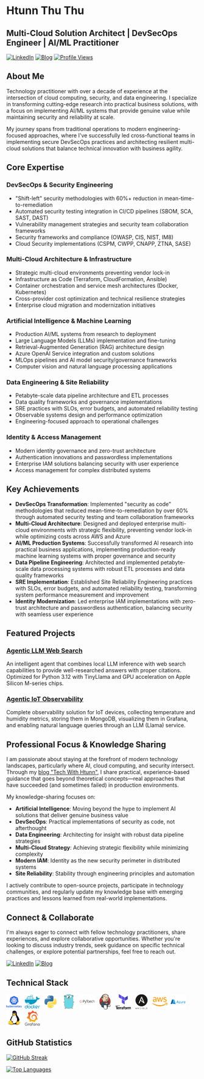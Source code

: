 # Htunn Thu Thu

## Multi-Cloud Solution Architect | DevSecOps Engineer | AI/ML Practitioner

[![LinkedIn](https://img.shields.io/badge/LinkedIn-blue?style=for-the-badge&logo=linkedin&logoColor=white)](https://www.linkedin.com/in/htunnthuthu/)
[![Blog](https://img.shields.io/badge/Blog-Tech%20With%20Htunn-orange?style=for-the-badge)](https://blog.htunnthuthu.com/)
[![Profile Views](https://komarev.com/ghpvc/?username=htunn&style=flat-square&color=blue)](https://github.com/htunn)

## About Me

Technology practitioner with over a decade of experience at the intersection of cloud computing, security, and data engineering. I specialize in transforming cutting-edge research into practical business solutions, with a focus on implementing AI/ML systems that provide genuine value while maintaining security and reliability at scale.

My journey spans from traditional operations to modern engineering-focused approaches, where I've successfully led cross-functional teams in implementing secure DevSecOps practices and architecting resilient multi-cloud solutions that balance technical innovation with business agility.

## Core Expertise

### DevSecOps & Security Engineering
- "Shift-left" security methodologies with 60%+ reduction in mean-time-to-remediation
- Automated security testing integration in CI/CD pipelines (SBOM, SCA, SAST, DAST)
- Vulnerability management strategies and security team collaboration frameworks
- Security frameworks and compliance (OWASP, CIS, NIST, IM8)
- Cloud Security implementations (CSPM, CWPP, CNAPP, ZTNA, SASE)

### Multi-Cloud Architecture & Infrastructure
- Strategic multi-cloud environments preventing vendor lock-in
- Infrastructure as Code (Terraform, CloudFormation, Ansible)
- Container orchestration and service mesh architectures (Docker, Kubernetes)
- Cross-provider cost optimization and technical resilience strategies
- Enterprise cloud migration and modernization initiatives

### Artificial Intelligence & Machine Learning
- Production AI/ML systems from research to deployment
- Large Language Models (LLMs) implementation and fine-tuning
- Retrieval-Augmented Generation (RAG) architecture design
- Azure OpenAI Service integration and custom solutions
- MLOps pipelines and AI model security/governance frameworks
- Computer vision and natural language processing applications

### Data Engineering & Site Reliability
- Petabyte-scale data pipeline architecture and ETL processes
- Data quality frameworks and governance implementations
- SRE practices with SLOs, error budgets, and automated reliability testing
- Observable systems design and performance optimization
- Engineering-focused approach to operational challenges

### Identity & Access Management
- Modern identity governance and zero-trust architecture
- Authentication innovations and passwordless implementations
- Enterprise IAM solutions balancing security with user experience
- Access management for complex distributed systems

## Key Achievements

- **DevSecOps Transformation**: Implemented "security as code" methodologies that reduced mean-time-to-remediation by over 60% through automated security testing and team collaboration frameworks
- **Multi-Cloud Architecture**: Designed and deployed enterprise multi-cloud environments with strategic flexibility, preventing vendor lock-in while optimizing costs across AWS and Azure
- **AI/ML Production Systems**: Successfully transformed AI research into practical business applications, implementing production-ready machine learning systems with proper governance and security
- **Data Pipeline Engineering**: Architected and implemented petabyte-scale data processing systems with robust ETL processes and data quality frameworks
- **SRE Implementation**: Established Site Reliability Engineering practices with SLOs, error budgets, and automated reliability testing, transforming system performance measurement and improvement
- **Identity Modernization**: Led enterprise IAM implementations with zero-trust architecture and passwordless authentication, balancing security with seamless user experience


## Featured Projects

### [Agentic LLM Web Search](https://github.com/Htunn/agentic-llm-search)
An intelligent agent that combines local LLM inference with web search capabilities to provide well-researched answers with proper citations. Optimized for Python 3.12 with TinyLlama and GPU acceleration on Apple Silicon M-series chips.

### [Agentic IoT Observability](https://github.com/Htunn/agentic-iot-observability)
Complete observability solution for IoT devices, collecting temperature and humidity metrics, storing them in MongoDB, visualizing them in Grafana, and enabling natural language queries through an LLM (Llama) service.


## Professional Focus & Knowledge Sharing

I am passionate about staying at the forefront of modern technology landscapes, particularly where AI, cloud computing, and security intersect. Through my [blog "Tech With Htunn"](https://blog.htunnthuthu.com/), I share practical, experience-based guidance that goes beyond theoretical concepts—real approaches that have succeeded (and sometimes failed) in production environments.

My knowledge-sharing focuses on:
- **Artificial Intelligence**: Moving beyond the hype to implement AI solutions that deliver genuine business value
- **DevSecOps**: Practical implementations of security as code, not afterthought
- **Data Engineering**: Architecting for insight with robust data pipeline strategies
- **Multi-Cloud Strategy**: Achieving strategic flexibility while minimizing complexity
- **Modern IAM**: Identity as the new security perimeter in distributed systems
- **Site Reliability**: Stability through engineering principles and automation

I actively contribute to open-source projects, participate in technology communities, and regularly update my knowledge base with emerging practices and lessons learned from real-world implementations.

## Connect & Collaborate

I'm always eager to connect with fellow technology practitioners, share experiences, and explore collaborative opportunities. Whether you're looking to discuss industry trends, seek guidance on specific technical challenges, or explore potential partnerships, feel free to reach out.

[![LinkedIn](https://img.shields.io/badge/LinkedIn-blue?style=for-the-badge&logo=linkedin&logoColor=white)](https://www.linkedin.com/in/htunnthuthuu/)
[![Blog](https://img.shields.io/badge/Blog-Tech%20With%20Htunn-orange?style=for-the-badge)](https://blog.htunnthuthu.com/)

## Technical Stack

<div>
  <img src="https://github.com/devicons/devicon/blob/master/icons/kubernetes/kubernetes-plain-wordmark.svg" title="Kubernetes" alt="Kubernetes" width="40" height="40"/>&nbsp;
  <img src="https://github.com/devicons/devicon/blob/master/icons/docker/docker-plain-wordmark.svg" title="Docker" alt="Docker" width="40" height="40"/>&nbsp;
  <img src="https://github.com/devicons/devicon/blob/master/icons/python/python-original.svg" title="Python" alt="Python" width="40" height="40"/>&nbsp;
  <img src="https://github.com/devicons/devicon/blob/master/icons/go/go-original.svg" title="Go" alt="Go" width="40" height="40"/>&nbsp;
  <img src="https://github.com/devicons/devicon/blob/master/icons/pytorch/pytorch-original-wordmark.svg" title="PyTorch" alt="PyTorch" width="40" height="40"/>&nbsp;
  <img src="https://github.com/devicons/devicon/blob/master/icons/jenkins/jenkins-original.svg" title="Jenkins" alt="Jenkins" width="40" height="40"/>&nbsp;
  <img src="https://github.com/devicons/devicon/blob/master/icons/terraform/terraform-original-wordmark.svg" title="Terraform" alt="Terraform" width="40" height="40"/>&nbsp;
  <img src="https://github.com/devicons/devicon/blob/master/icons/ansible/ansible-original-wordmark.svg" title="Ansible" alt="Ansible" width="40" height="40"/>&nbsp;
  <img src="https://github.com/devicons/devicon/blob/master/icons/amazonwebservices/amazonwebservices-plain-wordmark.svg" title="AWS" alt="AWS" width="40" height="40"/>&nbsp;
  <img src="https://github.com/devicons/devicon/blob/master/icons/azure/azure-original-wordmark.svg" title="Azure" alt="Azure" width="40" height="40"/>&nbsp;
  <img src="https://github.com/devicons/devicon/blob/master/icons/linux/linux-original.svg" title="Linux" alt="Linux" width="40" height="40"/>&nbsp;
  <img src="https://github.com/devicons/devicon/blob/master/icons/grafana/grafana-original-wordmark.svg" title="Grafana" alt="Grafana" width="40" height="40"/>&nbsp;
</div>

## GitHub Statistics

[![GitHub Streak](http://github-readme-streak-stats.herokuapp.com?user=htunn&theme=dark&background=000000)](https://github.com/htunn)

[![Top Languages](https://github-readme-stats.vercel.app/api/top-langs/?username=htunn&layout=compact)](https://github.com/htunn)